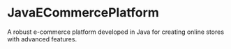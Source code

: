 # JavaECommercePlatform
A robust e-commerce platform developed in Java for creating online stores with advanced features.
